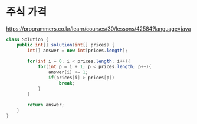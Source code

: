 # 주식 가격

https://programmers.co.kr/learn/courses/30/lessons/42584?language=java

```java
class Solution {
    public int[] solution(int[] prices) {
        int[] answer = new int[prices.length];
        
        for(int i = 0; i < prices.length; i++){
            for(int p = i + 1; p < prices.length; p++){
                answer[i] += 1;
                if(prices[i] > prices[p])
                    break;
            }
        }
        
        return answer;
    }
}
```
